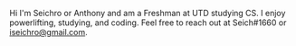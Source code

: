 Hi I'm Seichro or Anthony and am a Freshman at UTD studying CS.
I enjoy powerlifting, studying, and coding.
Feel free to reach out at Seich#1660 or iseichro@gmail.com.
